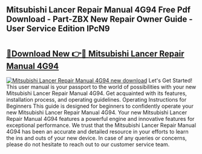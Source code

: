 ## Mitsubishi Lancer Repair Manual 4G94 Free Pdf Download - Part-ZBX New Repair Owner Guide - User Service Edition IPcN9

# <h2><a href="http://bc60898.oget.top/?id=Mitsubishi+Lancer+Repair+Manual+4G94">🔗Download New 👉🔴 Mitsubishi Lancer Repair Manual 4G94</a></h2>

[![Mitsubishi Lancer Repair Manual 4G94 new download](https://i.imgur.com/5g1atiW.png)](http://bc60898.oget.top/?id=Mitsubishi+Lancer+Repair+Manual+4G94)
Let's Get Started! This user manual is your passport to the world of possibilities with your new Mitsubishi Lancer Repair Manual 4G94. Get acquainted with its features, installation process, and operating guidelines. Operating Instructions for Beginners This guide is designed for beginners to confidently operate your new Mitsubishi Lancer Repair Manual 4G94. Your new Mitsubishi Lancer Repair Manual 4G94 features a powerful engine and innovative features for exceptional performance. We trust that the Mitsubishi Lancer Repair Manual 4G94 has been an accurate and detailed resource in your efforts to learn the ins and outs of your new device. In case of any queries or concerns, please do not hesitate to reach out to our customer service team.
